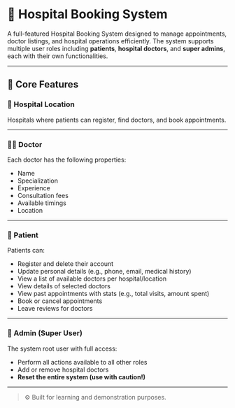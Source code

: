 # 🏥 Hospital Booking System

A full-featured Hospital Booking System designed to manage appointments, doctor listings, and hospital operations efficiently. The system supports multiple user roles including **patients**, **hospital doctors**, and **super admins**, each with their own functionalities.

---

## 🔧 Core Features

### 🏨 Hospital Location
Hospitals where patients can register, find doctors, and book appointments.

---

### 👨‍⚕️ Doctor
Each doctor has the following properties:
- Name
- Specialization
- Experience
- Consultation fees
- Available timings
- Location


---

### 👤 Patient
Patients can:
- Register and delete their account
- Update personal details (e.g., phone, email, medical history)
- View a list of available doctors per hospital/location
- View details of selected doctors
- View past appointments with stats (e.g., total visits, amount spent)
- Book or cancel appointments
- Leave reviews for doctors

---




### 🔐 Admin (Super User)
The system root user with full access:
- Perform all actions available to all other roles
- Add or remove hospital doctors
- **Reset the entire system (use with caution!)**

---

> ⚙️ Built for learning and demonstration purposes. 

